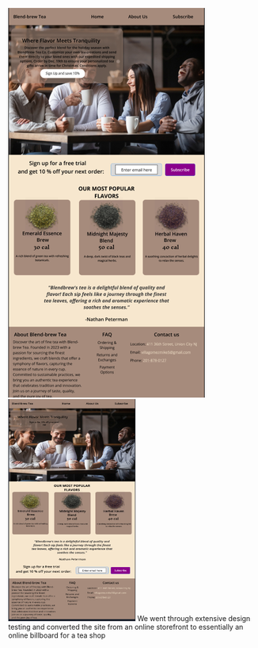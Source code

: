 
![website 2](images/Figma1.png)
![website 1](images/website_2.png)
We went through extensive design testing and converted the site from an online storefront to essentially an online billboard for a tea shop 
